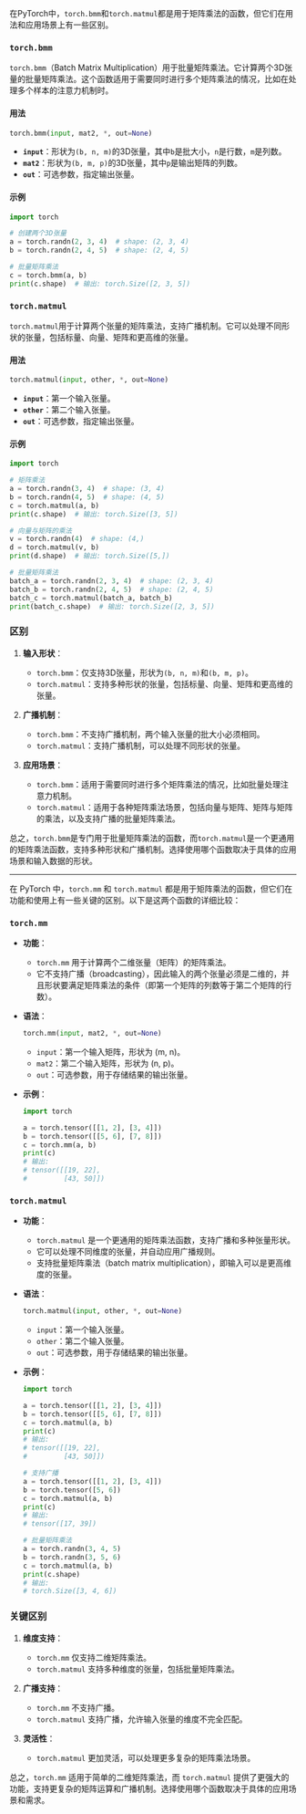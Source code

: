 在PyTorch中，`torch.bmm`和`torch.matmul`都是用于矩阵乘法的函数，但它们在用法和应用场景上有一些区别。

### `torch.bmm`

`torch.bmm`（Batch Matrix Multiplication）用于批量矩阵乘法。它计算两个3D张量的批量矩阵乘法。这个函数适用于需要同时进行多个矩阵乘法的情况，比如在处理多个样本的注意力机制时。

#### 用法

```python
torch.bmm(input, mat2, *, out=None)
```

- **`input`**：形状为`(b, n, m)`的3D张量，其中`b`是批大小，`n`是行数，`m`是列数。
- **`mat2`**：形状为`(b, m, p)`的3D张量，其中`p`是输出矩阵的列数。
- **`out`**：可选参数，指定输出张量。

#### 示例

```python
import torch

# 创建两个3D张量
a = torch.randn(2, 3, 4)  # shape: (2, 3, 4)
b = torch.randn(2, 4, 5)  # shape: (2, 4, 5)

# 批量矩阵乘法
c = torch.bmm(a, b)
print(c.shape)  # 输出: torch.Size([2, 3, 5])
```

### `torch.matmul`

`torch.matmul`用于计算两个张量的矩阵乘法，支持广播机制。它可以处理不同形状的张量，包括标量、向量、矩阵和更高维的张量。

#### 用法

```python
torch.matmul(input, other, *, out=None)
```

- **`input`**：第一个输入张量。
- **`other`**：第二个输入张量。
- **`out`**：可选参数，指定输出张量。

#### 示例

```python
import torch

# 矩阵乘法
a = torch.randn(3, 4)  # shape: (3, 4)
b = torch.randn(4, 5)  # shape: (4, 5)
c = torch.matmul(a, b)
print(c.shape)  # 输出: torch.Size([3, 5])

# 向量与矩阵的乘法
v = torch.randn(4)  # shape: (4,)
d = torch.matmul(v, b)
print(d.shape)  # 输出: torch.Size([5,])

# 批量矩阵乘法
batch_a = torch.randn(2, 3, 4)  # shape: (2, 3, 4)
batch_b = torch.randn(2, 4, 5)  # shape: (2, 4, 5)
batch_c = torch.matmul(batch_a, batch_b)
print(batch_c.shape)  # 输出: torch.Size([2, 3, 5])
```

### 区别

1. **输入形状**：
   - `torch.bmm`：仅支持3D张量，形状为`(b, n, m)`和`(b, m, p)`。
   - `torch.matmul`：支持多种形状的张量，包括标量、向量、矩阵和更高维的张量。

2. **广播机制**：
   - `torch.bmm`：不支持广播机制，两个输入张量的批大小必须相同。
   - `torch.matmul`：支持广播机制，可以处理不同形状的张量。

3. **应用场景**：
   - `torch.bmm`：适用于需要同时进行多个矩阵乘法的情况，比如批量处理注意力机制。
   - `torch.matmul`：适用于各种矩阵乘法场景，包括向量与矩阵、矩阵与矩阵的乘法，以及支持广播的批量矩阵乘法。

总之，`torch.bmm`是专门用于批量矩阵乘法的函数，而`torch.matmul`是一个更通用的矩阵乘法函数，支持多种形状和广播机制。选择使用哪个函数取决于具体的应用场景和输入数据的形状。


---


在 PyTorch 中，`torch.mm` 和 `torch.matmul` 都是用于矩阵乘法的函数，但它们在功能和使用上有一些关键的区别。以下是这两个函数的详细比较：

### `torch.mm`

- **功能**：
  - `torch.mm` 用于计算两个二维张量（矩阵）的矩阵乘法。
  - 它不支持广播（broadcasting），因此输入的两个张量必须是二维的，并且形状要满足矩阵乘法的条件（即第一个矩阵的列数等于第二个矩阵的行数）。

- **语法**：
  ```python
  torch.mm(input, mat2, *, out=None)
  ```
  - `input`：第一个输入矩阵，形状为 (m, n)。
  - `mat2`：第二个输入矩阵，形状为 (n, p)。
  - `out`：可选参数，用于存储结果的输出张量。

- **示例**：
  ```python
  import torch

  a = torch.tensor([[1, 2], [3, 4]])
  b = torch.tensor([[5, 6], [7, 8]])
  c = torch.mm(a, b)
  print(c)
  # 输出:
  # tensor([[19, 22],
  #         [43, 50]])
  ```

### `torch.matmul`

- **功能**：
  - `torch.matmul` 是一个更通用的矩阵乘法函数，支持广播和多种张量形状。
  - 它可以处理不同维度的张量，并自动应用广播规则。
  - 支持批量矩阵乘法（batch matrix multiplication），即输入可以是更高维度的张量。

- **语法**：
  ```python
  torch.matmul(input, other, *, out=None)
  ```
  - `input`：第一个输入张量。
  - `other`：第二个输入张量。
  - `out`：可选参数，用于存储结果的输出张量。

- **示例**：
  ```python
  import torch

  a = torch.tensor([[1, 2], [3, 4]])
  b = torch.tensor([[5, 6], [7, 8]])
  c = torch.matmul(a, b)
  print(c)
  # 输出:
  # tensor([[19, 22],
  #         [43, 50]])

  # 支持广播
  a = torch.tensor([[1, 2], [3, 4]])
  b = torch.tensor([5, 6])
  c = torch.matmul(a, b)
  print(c)
  # 输出:
  # tensor([17, 39])

  # 批量矩阵乘法
  a = torch.randn(3, 4, 5)
  b = torch.randn(3, 5, 6)
  c = torch.matmul(a, b)
  print(c.shape)
  # 输出:
  # torch.Size([3, 4, 6])
  ```

### 关键区别

1. **维度支持**：
   - `torch.mm` 仅支持二维矩阵乘法。
   - `torch.matmul` 支持多种维度的张量，包括批量矩阵乘法。

2. **广播支持**：
   - `torch.mm` 不支持广播。
   - `torch.matmul` 支持广播，允许输入张量的维度不完全匹配。

3. **灵活性**：
   - `torch.matmul` 更加灵活，可以处理更多复杂的矩阵乘法场景。

总之，`torch.mm` 适用于简单的二维矩阵乘法，而 `torch.matmul` 提供了更强大的功能，支持更复杂的矩阵运算和广播机制。选择使用哪个函数取决于具体的应用场景和需求。
